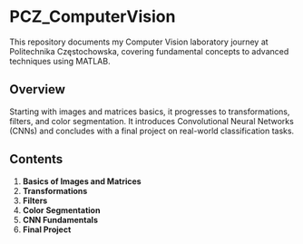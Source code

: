 # PCZ_ComputerVision

This repository documents my Computer Vision laboratory journey at Politechnika Częstochowska, covering fundamental concepts to advanced techniques using MATLAB.

## Overview

Starting with images and matrices basics, it progresses to transformations, filters, and color segmentation. It introduces Convolutional Neural Networks (CNNs) and concludes with a final project on real-world classification tasks.

## Contents

1. **Basics of Images and Matrices**
2. **Transformations**
3. **Filters**
4. **Color Segmentation**
5. **CNN Fundamentals**
6. **Final Project**

